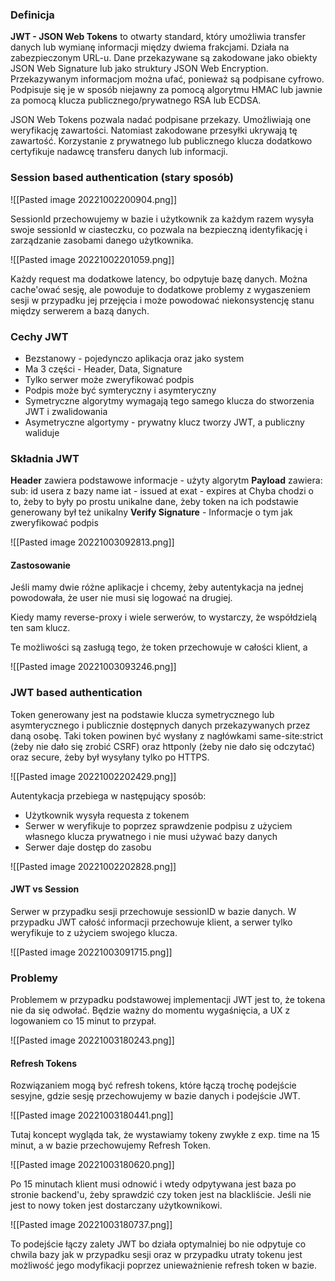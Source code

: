 ### Definicja

**JWT - JSON Web Tokens** to otwarty standard, który umożliwia transfer danych lub wymianę informacji między dwiema frakcjami. Działa na zabezpieczonym URL-u. Dane przekazywane są zakodowane jako obiekty JSON Web Signature lub jako struktury JSON Web Encryption. Przekazywanym informacjom można ufać, ponieważ są podpisane cyfrowo. Podpisuje się je w sposób niejawny za pomocą algorytmu HMAC lub jawnie za pomocą klucza publicznego/prywatnego RSA lub ECDSA.

JSON Web Tokens pozwala nadać podpisane przekazy. Umożliwiają one weryfikację zawartości. Natomiast zakodowane przesyłki ukrywają tę zawartość. Korzystanie z prywatnego lub publicznego klucza dodatkowo certyfikuje nadawcę transferu danych lub informacji.


### Session based authentication (stary sposób)

![[Pasted image 20221002200904.png]]

SessionId przechowujemy w bazie i użytkownik za każdym razem wysyła swoje sessionId w ciasteczku, co pozwala na bezpieczną identyfikację i zarządzanie zasobami danego użytkownika.

![[Pasted image 20221002201059.png]]

Każdy request ma dodatkowe latency, bo odpytuje bazę danych. Można cache'ować sesję, ale powoduje to dodatkowe problemy z wygaszeniem sesji w przypadku jej przejęcia i może powodować niekonsystencję stanu między serwerem a bazą danych.


### Cechy JWT

- Bezstanowy - pojedynczo aplikacja oraz jako system
- Ma 3 części - Header, Data, Signature
- Tylko serwer może zweryfikować podpis
- Podpis może być symteryczny i asymteryczny
- Symetryczne algorytmy wymagają tego samego klucza do stworzenia JWT i zwalidowania
- Asymetryczne algortymy - prywatny klucz tworzy JWT, a publiczny waliduje

### Składnia JWT

**Header** zawiera podstawowe informacje - użyty algorytm
**Payload** zawiera:
	sub: id usera z bazy
	name
	iat - issued at 
	exat - expires at 
Chyba chodzi o to, żeby to były po prostu unikalne dane, żeby token na ich podstawie generowany był też unikalny
**Verify Signature** -  Informacje o tym jak zweryfikować podpis


![[Pasted image 20221003092813.png]]

#### Zastosowanie
Jeśli mamy dwie różne aplikacje i chcemy, żeby autentykacja na jednej powodowała, że user nie musi się logować na drugiej. 

Kiedy mamy reverse-proxy i wiele serwerów, to wystarczy, że współdzielą ten sam klucz.

Te możliwości są zasługą tego, że token przechowuje w całości klient, a 

![[Pasted image 20221003093246.png]]

### JWT based authentication

Token generowany jest na podstawie klucza symetrycznego lub asymterycznego i publicznie dostępnych danych przekazywanych przez daną osobę. Taki token powinen być wysłany z nagłówkami same-site:strict (żeby nie dało się zrobić CSRF) oraz httponly (żeby nie dało się odczytać) oraz secure, żeby był wysyłany tylko po HTTPS.

![[Pasted image 20221002202429.png]]

Autentykacja przebiega w następujący sposób: 
- Użytkownik wysyła requesta z tokenem
- Serwer w weryfikuje to poprzez sprawdzenie podpisu z użyciem własnego klucza prywatnego i nie musi używać bazy danych
- Serwer daje dostęp do zasobu

![[Pasted image 20221002202828.png]]

#### JWT vs Session

Serwer w przypadku sesji przechowuje sessionID w bazie danych. W przypadku JWT całość informacji przechowuje klient, a serwer tylko weryfikuje to z użyciem swojego klucza.

![[Pasted image 20221003091715.png]]

### Problemy

Problemem w przypadku podstawowej implementacji JWT jest to, że tokena nie da się odwołać. Będzie ważny do momentu wygaśnięcia, a UX z logowaniem co 15 minut to przypał.

![[Pasted image 20221003180243.png]]

#### Refresh Tokens

Rozwiązaniem mogą być refresh tokens, które łączą trochę podejście sesyjne, gdzie sesję przechowujemy w bazie danych i podejście JWT. 

![[Pasted image 20221003180441.png]]

 Tutaj koncept wygląda tak, że wystawiamy tokeny zwykłe z exp. time na 15 minut, a w bazie przechowujemy Refresh Token.

![[Pasted image 20221003180620.png]]


Po 15 minutach klient musi odnowić i wtedy odpytywana jest baza po stronie backend'u, żeby sprawdzić czy token jest na blackliście. Jeśli nie jest to nowy token jest dostarczany użytkownikowi. 

![[Pasted image 20221003180737.png]]

To podejście łączy zalety JWT bo działa optymalniej bo nie odpytuje co chwila bazy jak w przypadku sesji oraz w przypadku utraty tokenu jest możliwość jego modyfikacji poprzez unieważnienie refresh token w bazie. 
